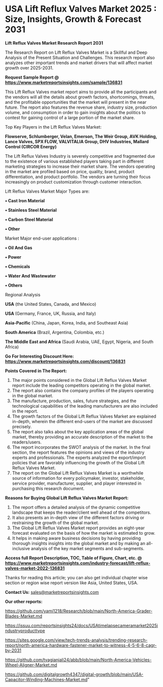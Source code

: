 # USA Lift Reflux Valves Market 2025 : Size, Insights, Growth & Forecast 2031

<strong>Lift Reflux Valves Market Research Report 2031</strong>

The Research Report on Lift Reflux Valves Market is a Skillful and Deep Analysis of the Present Situation and Challenges. This research report also analyzes other important trends and market drivers that will affect market growth over 2025-2031.

<strong>Request Sample Report @ <a href=https://www.marketreportsinsights.com/sample/136831>https://www.marketreportsinsights.com/sample/136831</a></strong>

This Lift Reflux Valves market report aims to provide all the participants and the vendors will all the details about growth factors, shortcomings, threats, and the profitable opportunities that the market will present in the near future. The report also features the revenue share, industry size, production volume, and consumption in order to gain insights about the politics to contest for gaining control of a large portion of the market share.

Top Key Players in the Lift Reflux Valves Market:

<strong>Flowserve, Schlumberger, Velan, Emerson, The Weir Group, AVK Holding, Lance Valves, SPX FLOW, VALVITALIA Group, DHV Industries, Mallard Control (CIRCOR Energy)</strong>

The Lift Reflux Valves Industry is severely competitive and fragmented due to the existence of various established players taking part in different marketing strategies to increase their market share. The vendors operating in the market are profiled based on price, quality, brand, product differentiation, and product portfolio. The vendors are turning their focus increasingly on product customization through customer interaction.

Lift Reflux Valves Market Major Types are:

<strong>• Cast Iron Material

• Stainless Steel Material

• Carbon Steel Material

• Other</strong>

Market Major end-user applications :

<strong>• Oil And Gas

• Power

• Chemicals

• Water And Wastewater

• Others</strong>

Regional Analysis

</u><strong><b>USA</b></strong> (the United States, Canada, and Mexico)

<strong><b>USA </b></strong>(Germany, France, UK, Russia, and Italy)

<strong><b>Asia-Pacific</b></strong> (China, Japan, Korea, India, and Southeast Asia)

<strong><b>South America</b></strong> (Brazil, Argentina, Colombia, etc.)

<strong><b>The Middle East and Africa</b></strong> (Saudi Arabia, UAE, Egypt, Nigeria, and South Africa)

<strong>Go For Interesting Discount Here: <a href=https://www.marketreportsinsights.com/discount/136831>https://www.marketreportsinsights.com/discount/136831</a></strong>

<strong>Points Covered in The Report:</strong>
<ol>
  <li>The major points considered in the Global Lift Reflux Valves Market report include the leading competitors operating in the global market.</li>
  <li>The report also contains the company profiles of the players operating in the global market.</li>
  <li>The manufacture, production, sales, future strategies, and the technological capabilities of the leading manufacturers are also included in the report.</li>
  <li>The growth factors of the Global Lift Reflux Valves Market are explained in-depth, wherein the different end-users of the market are discussed precisely.</li>
  <li>The report also talks about the key application areas of the global market, thereby providing an accurate description of the market to the readers/users.</li>
  <li>The report incorporates the SWOT analysis of the market. In the final section, the report features the opinions and views of the industry experts and professionals. The experts analyzed the export/import policies that are favorably influencing the growth of the Global Lift Reflux Valves Market.</li>
  <li>The report on the Global Lift Reflux Valves Market is a worthwhile source of information for every policymaker, investor, stakeholder, service provider, manufacturer, supplier, and player interested in purchasing this research document.</li>
</ol>
<strong>Reasons for Buying Global Lift Reflux Valves Market Report:</strong>

<ol>
  <li>The report offers a detailed analysis of the dynamic competitive landscape that keeps the reader/client well ahead of the competitors.</li>
  <li>It also presents an in-depth view of the different factors driving or restraining the growth of the global market.</li>
  <li>The Global Lift Reflux Valves Market report provides an eight-year forecast evaluated on the basis of how the market is estimated to grow.</li>
  <li>It helps in making aware business decisions by having providing thorough insights insights into the global market and by making an all-inclusive analysis of the key market segments and sub-segments.</li>
</ol>
<strong>Access full Report Description, TOC, Table of Figure, Chart, etc. @ <a href=https://www.marketreportsinsights.com/industry-forecast/lift-reflux-valves-market-2022-136831>https://www.marketreportsinsights.com/industry-forecast/lift-reflux-valves-market-2022-136831</a></strong>


Thanks for reading this article; you can also get individual chapter wise section or region wise report version like Asia, United States, USA.

<strong>Contact Us:</strong>
sales@marketreportsinsights.com

<strong>Our other reports:</strong>

<a href=https://github.com/yami1218/Research/blob/main/North-America-Grader-Blades-Market.md>https://github.com/yami1218/Research/blob/main/North-America-Grader-Blades-Market.md</a>

<a href=https://issuu.com/reportsinsights24/docs/USAtimelapsecameramarket2025industryproducttype>https://issuu.com/reportsinsights24/docs/USAtimelapsecameramarket2025industryproducttype</a>

<a href=https://sites.google.com/view/tech-trends-analysis/trending-research-report/north-america-hardware-fastener-market-to-witness-4-5-6-8-cagr-by-2031>https://sites.google.com/view/tech-trends-analysis/trending-research-report/north-america-hardware-fastener-market-to-witness-4-5-6-8-cagr-by-2031</a>

<a href=https://github.com/tyagianjali24/abb/blob/main/North-America-Vehicles-Wheel-Aligner-Market.md>https://github.com/tyagianjali24/abb/blob/main/North-America-Vehicles-Wheel-Aligner-Market.md</a>

<a href=https://github.com/digitalgrowth4347/digital-growth/blob/main/USA-Capacitor-Winding-Machines-Market.md>https://github.com/digitalgrowth4347/digital-growth/blob/main/USA-Capacitor-Winding-Machines-Market.md</a>"
